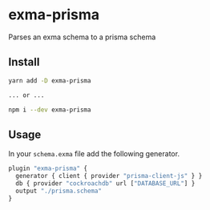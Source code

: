 # exma-prisma

Parses an exma schema to a prisma schema

## Install

```bash
yarn add -D exma-prisma

... or ...

npm i --dev exma-prisma
```

## Usage

In your `schema.exma` file add the following generator.

```js
plugin "exma-prisma" {
  generator { client { provider "prisma-client-js" } }
  db { provider "cockroachdb" url ["DATABASE_URL"] }
  output "./prisma.schema"
}
```